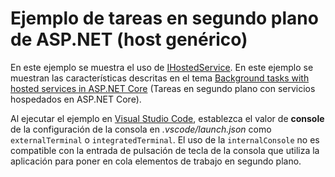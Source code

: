 # <a name="aspnet-background-tasks-sample-generic-host"></a>Ejemplo de tareas en segundo plano de ASP.NET (host genérico)

En este ejemplo se muestra el uso de [IHostedService](https://docs.microsoft.com/dotnet/api/microsoft.extensions.hosting.ihostedservice). En este ejemplo se muestran las características descritas en el tema [Background tasks with hosted services in ASP.NET Core](https://docs.microsoft.com/aspnet/core/fundamentals/host/hosted-services) (Tareas en segundo plano con servicios hospedados en ASP.NET Core).

Al ejecutar el ejemplo en [Visual Studio Code](https://code.visualstudio.com/), establezca el valor de **console** de la configuración de la consola en *.vscode/launch.json* como `externalTerminal` o `integratedTerminal`. El uso de la `internalConsole` no es compatible con la entrada de pulsación de tecla de la consola que utiliza la aplicación para poner en cola elementos de trabajo en segundo plano.
